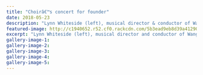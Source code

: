 ```yaml
---
title: "Choirâ€™s concert for founder"
date: 2018-05-23
description: "Lynn Whiteside (left), musical director & conductor of Wanganui Community Choir with pianist Abby Livesay..."
featured-image: http://c1940652.r52.cf0.rackcdn.com/5b3ead9eb8d39a41290001f9/Abby-Livesay-300-ex-choirs-concert-midweek-23-may.gif
excerpt: "Lynn Whiteside (left), musical director and conductor of Wanganui Community Choir with pianist Abby Livesay."
gallery-image-1: 
gallery-image-2: 
gallery-image-3: 
gallery-image-4: 
gallery-image-5: 
---
```


